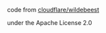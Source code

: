code from [cloudflare/wildebeest](https://github.com/cloudflare/wildebeest/tree/main/backend/src/webpush)

under the Apache License 2.0

